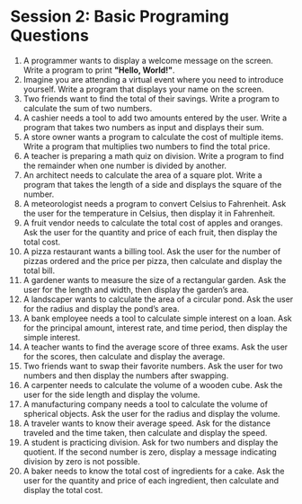 # Session 2: Basic Programing Questions

1. A programmer wants to display a welcome message on the screen. Write a program to print **"Hello, World!"**.  
2. Imagine you are attending a virtual event where you need to introduce yourself. Write a program that displays your name on the screen.  
3. Two friends want to find the total of their savings. Write a program to calculate the sum of two numbers.  
4. A cashier needs a tool to add two amounts entered by the user. Write a program that takes two numbers as input and displays their sum.  
5. A store owner wants a program to calculate the cost of multiple items. Write a program that multiplies two numbers to find the total price.  
6. A teacher is preparing a math quiz on division. Write a program to find the remainder when one number is divided by another.  
7. An architect needs to calculate the area of a square plot. Write a program that takes the length of a side and displays the square of the number.  
8. A meteorologist needs a program to convert Celsius to Fahrenheit. Ask the user for the temperature in Celsius, then display it in Fahrenheit.  
9. A fruit vendor needs to calculate the total cost of apples and oranges. Ask the user for the quantity and price of each fruit, then display the total cost.  
10. A pizza restaurant wants a billing tool. Ask the user for the number of pizzas ordered and the price per pizza, then calculate and display the total bill.  
11. A gardener wants to measure the size of a rectangular garden. Ask the user for the length and width, then display the garden’s area.  
12. A landscaper wants to calculate the area of a circular pond. Ask the user for the radius and display the pond’s area.  
13. A bank employee needs a tool to calculate simple interest on a loan. Ask for the principal amount, interest rate, and time period, then display the simple interest.  
14. A teacher wants to find the average score of three exams. Ask the user for the scores, then calculate and display the average.  
15. Two friends want to swap their favorite numbers. Ask the user for two numbers and then display the numbers after swapping.  
16. A carpenter needs to calculate the volume of a wooden cube. Ask the user for the side length and display the volume.  
17. A manufacturing company needs a tool to calculate the volume of spherical objects. Ask the user for the radius and display the volume.  
18. A traveler wants to know their average speed. Ask for the distance traveled and the time taken, then calculate and display the speed.  
19. A student is practicing division. Ask for two numbers and display the quotient. If the second number is zero, display a message indicating division by zero is not possible.  
20. A baker needs to know the total cost of ingredients for a cake. Ask the user for the quantity and price of each ingredient, then calculate and display the total cost.  
